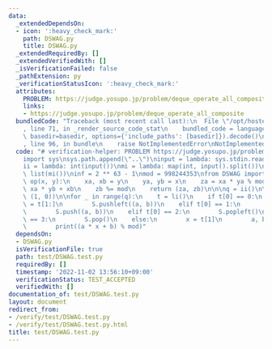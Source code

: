 ```yaml
---
data:
  _extendedDependsOn:
  - icon: ':heavy_check_mark:'
    path: DSWAG.py
    title: DSWAG.py
  _extendedRequiredBy: []
  _extendedVerifiedWith: []
  _isVerificationFailed: false
  _pathExtension: py
  _verificationStatusIcon: ':heavy_check_mark:'
  attributes:
    PROBLEM: https://judge.yosupo.jp/problem/deque_operate_all_composite
    links:
    - https://judge.yosupo.jp/problem/deque_operate_all_composite
  bundledCode: "Traceback (most recent call last):\n  File \"/opt/hostedtoolcache/Python/3.10.8/x64/lib/python3.10/site-packages/onlinejudge_verify/documentation/build.py\"\
    , line 71, in _render_source_code_stat\n    bundled_code = language.bundle(stat.path,\
    \ basedir=basedir, options={'include_paths': [basedir]}).decode()\n  File \"/opt/hostedtoolcache/Python/3.10.8/x64/lib/python3.10/site-packages/onlinejudge_verify/languages/python.py\"\
    , line 96, in bundle\n    raise NotImplementedError\nNotImplementedError\n"
  code: "# verification-helper: PROBLEM https://judge.yosupo.jp/problem/deque_operate_all_composite\n\
    import sys\nsys.path.append(\"..\")\ninput = lambda: sys.stdin.readline().rstrip()\n\
    ii = lambda: int(input())\nmi = lambda: map(int, input().split())\nli = lambda:\
    \ list(mi())\ninf = 2 ** 63 - 1\nmod = 998244353\nfrom DSWAG import DSWAG\ndef\
    \ op(x, y):\n    xa, xb = y\n    ya, yb = x\n    za = xa * ya % mod\n    zb =\
    \ xa * yb + xb\n    zb %= mod\n    return (za, zb)\n\n\nq = ii()\n\nS = DSWAG(op,\
    \ (1, 0))\n\nfor _ in range(q):\n    t = li()\n    if t[0] == 0:\n        a, b\
    \ = t[1:]\n        S.pushleft((a, b))\n    elif t[0] == 1:\n        a, b = t[1:]\n\
    \        S.push((a, b))\n    elif t[0] == 2:\n        S.popleft()\n    elif t[0]\
    \ == 3:\n        S.pop()\n    else:\n        x = t[1]\n        a, b = S.fold()\n\
    \        print((a * x + b) % mod)"
  dependsOn:
  - DSWAG.py
  isVerificationFile: true
  path: test/DSWAG.test.py
  requiredBy: []
  timestamp: '2022-11-02 13:56:10+09:00'
  verificationStatus: TEST_ACCEPTED
  verifiedWith: []
documentation_of: test/DSWAG.test.py
layout: document
redirect_from:
- /verify/test/DSWAG.test.py
- /verify/test/DSWAG.test.py.html
title: test/DSWAG.test.py
---
```

